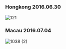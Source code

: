 ### Hongkong 2016.06.30

![121](https://user-images.githubusercontent.com/102359749/160245869-72ca9e14-aa7a-42b3-92b7-c6a875bc9b6d.JPG)

### Macau 2016.07.04

![1038 (2)](https://user-images.githubusercontent.com/102359749/162748424-d5533e5e-77a2-4a53-96c4-7adc73a53f6b.JPG)
